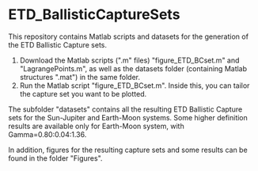# ETD_BallisticCaptureSets
This repository contains Matlab scripts and datasets for the generation of the ETD Ballistic Capture sets.

1. Download the Matlab scripts (".m" files) "figure_ETD_BCset.m" and "LagrangePoints.m", as well as the datasets folder (containing Matlab structures ".mat") in the same folder.
2. Run the Matlab script "figure_ETD_BCset.m". Inside this, you can tailor the capture set you want to be plotted.

The subfolder "datasets" contains all the resulting ETD Ballistic Capture sets for the Sun-Jupiter and Earth-Moon systems. Some higher definition results are available only for Earth-Moon system, with Gamma=0.80:0.04:1.36.

In addition, figures for the resulting capture sets and some results can be found in the folder "Figures".
